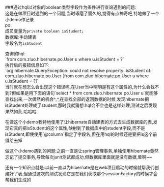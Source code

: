 ###通过hql以对象的boolean类型字段作为条件进行查询遇到的问题:<br/>
这是在做项目时遇到的一个问题,当时琢磨了蛮久的,觉得有点神奇吧,特地做了一个小demo作记录<br/>
po:<br/>
	成员变量为`private boolean isStudent;`<br/>
数据库:手动建表<br/>
	字段名为`isStudent`<br/>
<p>
查询的hql:<br/>
	`from com.zluo.hibernate.po.User u where u.isStudent = ?`<br/>
执行后的报错信息如下:<br/>
	`org.hibernate.QueryException: could not resolve property: isStudent of: com.zluo.hibernate.po.User [from com.zluo.hibernate.po.User u where u.isStudent = ?]`<br/>
	当时就在想怎么会出现这个错误呢,在User当中明明是有这个属性的,为什么会找不到?但如果是用下面的语句`select * from com.zluo.hibernate.po.User u`就能够查找出来,一次偶然的机会^_^,在查找全部的返回数据的时候,发现hibernate把isStudent处理成了student,那时我就猜想:hql会不会也是这样处理,测试之后发现果然如此,哈哈哈<br/>
<p>
	在做这个小demo我特地使用了让hibernate自动建表的方式去生成数据库的表,发现它真的把isStudent的这个属性,映射到了数据库中的student字段,而不是isStudent,即使使用`@column`指定了字段名,但在用hql的时候还是要把is这个前缀给去掉<br/>
<p>
	做这个小demo遇到的问题:之前一直是让spring管理事务,单独使用hibernate竟然忘记了提交事务,导致每次junit测试都成功,但数据库里面就是没有数据,晕啊~~<br/>
<p>
	还有一个知识点就是:以前一直以为hibernate是在web项目启动的时候就帮我们创建好了表,但通过这次的测试发现它是在我们获取那个sessionFactory的时候才会帮我们生成的<br/>

	
